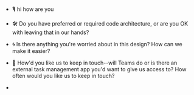 <!-- anyfin 🐟 else? -->

* 🎙️ hi how are you 

* 🛠️ Do you have preferred or required code architecture, or are you OK with leaving that in our hands?

* 🌀 Is there anything you're worried about in this design? How can we make it easier?

* 🤝 How'd you like us to keep in touch--will Teams do or is there an external task management app you'd want to give us access to? How often would you like us to keep in touch?

* 